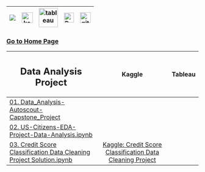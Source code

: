 | [![](https://img.shields.io/badge/linkedin-%230077B5.svg?&style=for-the-badge&logo=linkedin&logoColor=white)][Linkedin] | [<img src="https://www.kaggle.com/static/images/site-logo.svg" alt="kaggle" height="28.5"/>][kaggle] | [<img src="https://www.tableau.com/sites/default/files/2021-05/tableau_rgb_500x104.png" alt="tableau" height="50"/>][tableau] | [<picture><source media="(prefers-color-scheme: dark)" srcset="https://theme.zdassets.com/theme_assets/224203/4a55138e21ad44a9c72c8295181c79fe938a2ae6.svg" alt="kaggle" height="26"><img alt="Dark" src="https://cdn-static-1.medium.com/sites/medium.com/about/images/Medium-Logo-Black-RGB-1.svg" alt="kaggle" height="26"></picture>][medium] | [<img src="https://user-images.githubusercontent.com/94930605/160260064-ff3aa908-cbfd-4350-ab28-a26a0b7a1819.png" alt="github_pages" height="28.5"/>][github_pages] |
|:-:|:-:|:-:|:-:|:-:|

### [Go to Home Page](https://github.com/celik-muhammed)

| <h2 align='center'>Data Analysis Project</h2> | Kaggle | Tableau |
|:--|:-:|:-:|
| [01. Data_Analysis-Autoscout-Capstone_Project](./Data_Analysis-Autoscout-Capstone_Project/blob/master/README.md) | [](#) |
| [02. US-Citizens-EDA-Project-Data-Analysis.ipynb](./US-Citizens-EDA-Project-Data-Analysis.ipynb) | [](#) |
| [03. Credit Score Classification Data Cleaning Project Solution.ipynb](./Credit-Score-Classification-Data-Cleaning-Project-Solution.ipynb) | [Kaggle: Credit Score Classification Data Cleaning Project](https://www.kaggle.com/code/clkmuhammed/credit-score-classification-data-cleaning-project/notebook) |



<!-- CHANGE-05 .../myname/ myname yerine profil user name yaz -->
[Linkedin]: https://www.linkedin.com/in/çelik-muhammed/ "LinkedIn"
[kaggle]: https://www.kaggle.com/clkmuhammed "Kaggle Page"
[tableau]: https://public.tableau.com/app/profile/celikmuhammed "Tableau Page"
[medium]: https://celik-muhammed.medium.com/ "Medium Page"
[github_pages]: https://celik-muhammed.github.io/ "GitHub Pages"
